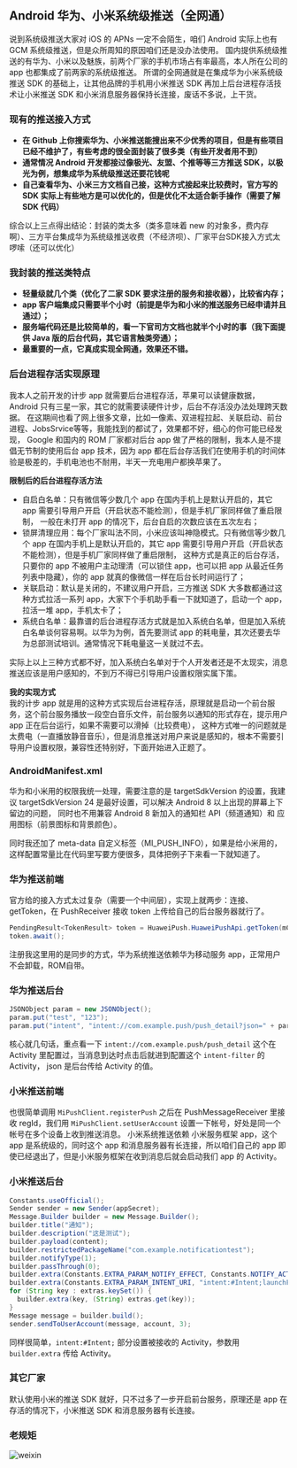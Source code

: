 ## Android 华为、小米系统级推送（全网通）
说到系统级推送大家对 iOS 的 APNs 一定不会陌生，咱们 Android 实际上也有 GCM 系统级推送，但是众所周知的原因咱们还是没办法使用。
国内提供系统级推送的有华为、小米以及魅族，前两个厂家的手机市场占有率最高，本人所在公司的 app 也都集成了前两家的系统级推送。
所谓的全网通就是在集成华为小米系统级推送 SDK 的基础上，让其他品牌的手机用小米推送 SDK 再加上后台进程存活技术让小米推送 SDK 和小米消息服务器保持长连接，废话不多说，上干货。

### 现有的推送接入方式
- **在 Github 上你搜索华为、小米推送能搜出来不少优秀的项目，但是有些项目已经不维护了，有些考虑的很全面封装了很多类（有些开发者用不到）**
- **通常情况 Android 开发都接过像极光、友盟、个推等等三方推送 SDK，以极光为例，想集成华为系统级推送还要花钱呢**
- **自己查看华为、小米三方文档自己接，这种方式接起来比较费时，官方写的 SDK 实际上有些地方是可以优化的，但是优化不太适合新手操作（需要了解 SDK 代码）**

综合以上三点得出结论：封装的类太多（类多意味着 new 的对象多，费内存啊）、三方平台集成华为系统级推送收费（不经济呗）、厂家平台SDK接入方式太啰嗦（还可以优化）

### 我封装的推送类特点
- **轻量级就几个类（优化了二家 SDK 要求注册的服务和接收器），比较省内存；**
- **app 客户端集成只需要半个小时（前提是华为和小米的推送服务已经申请并且通过）；**
- **服务端代码还是比较简单的，看一下官司方文档也就半个小时的事（我下面提供 Java 版的后台代码，其它语言触类旁通）；**
- **最重要的一点，它真成实现全网通，效果还不错。**

### 后台进程存活实现原理
我本人之前开发的计步 app 就需要后台进程存活，苹果可以读健康数据，Android 只有三星一家，其它的就需要读硬件计步，后台不存活没办法处理跨天数据。
在这期间也看了网上很多文章，比如一像素、双进程拉起、关联启动、前台进程、JobsSrvice等等，我能找到的都试了，效果都不好，细心的你可能已经发现，
Google 和国内的 ROM 厂家都对后台 app 做了严格的限制，我本人是不提倡无节制的使用后台 app 技术，因为 app 都在后台存活我们在使用手机的时间体验是极差的，手机电池也不耐用，半天一充电用户都换苹果了。

**限制后的后台进程存活方法**
- 自启白名单：只有微信等少数几个 app 在国内手机上是默认开启的，其它 app 需要引导用户开启（开启状态不能检测），但是手机厂家同样做了重启限制，
一般在未打开 app 的情况下，后台自启的次数应该在五次左右；
- 锁屏清理应用：每个厂家叫法不同，小米应该叫神隐模式。只有微信等少数几个 app 在国内手机上是默认开启的，其它 app 需要引导用户开启（开启状态不能检测），但是手机厂家同样做了重启限制，
这种方式是真正的后台存活，只要你的 app 不被用户主动理清（可以锁住 app，也可以把 app 从最近任务列表中隐藏），你的 app 就真的像微信一样在后台长时间运行了；
- 关联启动：默认是关闭的，不建议用户开启，三方推送 SDK 大多数都通过这种方式拉活一系列 app，大家下个手机助手看一下就知道了，启动一个 app，拉活一堆 app，手机太卡了；
- 系统白名单：最靠谱的后台进程存活方式就是加入系统白名单，但是加入系统白名单谈何容易啊。以华为为例，首先要测试 app 的耗电量，其次还要去华为总部测试培训。通常情况下耗电量这一关就过不去。

实际上以上三种方式都不好，加入系统白名单对于个人开发者还是不太现实，消息推送应该是用户感知的，不到万不得已引导用户设置权限实属下策。

**我的实现方式**  
我的计步 app 就是用的这种方式实现后台进程存活，原理就是启动一个前台服务，这个前台服务播放一段空白音乐文件，前台服务以通知的形式存在，提示用户 app 正在后台运行，如果不需要可以滑掉（比较费电），
这种方式唯一的问题就是太费电（一直播放静音音乐），但是消息推送对用户来说是感知的，根本不需要引导用户设置权限，兼容性还特别好，下面开始进入正题了。

### AndroidManifest.xml
华为和小米用的权限我统一处理，需要注意的是 targetSdkVersion 的设置，我建议 targetSdkVersion 24 是最好设置，可以解决 Android 8 以上出现的屏幕上下留边的问题，
同时也不用兼容 Android 8 新加入的通知栏 API（频道通知）和 应用图标（前景图标和背景颜色）。

同时我还加了 meta-data 自定义标签（MI_PUSH_INFO），如果是给小米用的，这样配置常量比在代码里写要方便很多，具体把例子下来看一下就知道了。

### 华为推送前端
官方给的接入方式太过复杂（需要一个中间层），实现上就两步：连接、getToken，在 PushReceiver 接收 token 上传给自己的后台服务器就行了。
```Java
PendingResult<TokenResult> token = HuaweiPush.HuaweiPushApi.getToken(mClient);
token.await();
```
注册我这里用的是同步的方式，华为系统推送依赖华为移动服务 app，正常用户不会卸载，ROM自带。

### 华为推送后台
```Java
JSONObject param = new JSONObject();
param.put("test", "123");
param.put("intent", "intent://com.example.push/push_detail?json=" + param.toString() + "#Intent;scheme=myscheme;launchFlags=0x10000000;end");
```
核心就几句话，重点看一下 `intent://com.example.push/push_detail` 这个在 Activity 里配置过，当消息到达时点击后就进到配置这个 `intent-filter` 的 Activity，
json 是后台传给 Activity 的值。

### 小米推送前端
也很简单调用 `MiPushClient.registerPush` 之后在 PushMessageReceiver 里接收 regId，我们用 `MiPushClient.setUserAccount` 设置一下帐号，好处是同一个帐号在多个设备上收到推送消息。
小米系统推送依赖 小米服务框架 app，这个 app 是系统级的，同时这个 app 和消息服务器有长连接，所以咱们自己的 app 即使已经退出了，但是小米服务框架在收到消息后就会启动我们 app 的 Activity。

### 小米推送后台
```Java
Constants.useOfficial();
Sender sender = new Sender(appSecret);
Message.Builder builder = new Message.Builder();
builder.title("通知");
builder.description("这是测试");
builder.payload(content);
builder.restrictedPackageName("com.example.notificationtest");
builder.notifyType(1);
builder.passThrough(0);
builder.extra(Constants.EXTRA_PARAM_NOTIFY_EFFECT, Constants.NOTIFY_ACTIVITY);
builder.extra(Constants.EXTRA_PARAM_INTENT_URI, "intent:#Intent;launchFlags=0x10000000;component=com.example.notificationtest/.MainActivity;end");
for (String key : extras.keySet()) {
  builder.extra(key, (String) extras.get(key));
}
Message message = builder.build();	    
sender.sendToUserAccount(message, account, 3); 
```
同样很简单，`intent:#Intent;` 部分设置被接收的 Activity，参数用 `builder.extra` 传给 Activity。

### 其它厂家
默认使用小米的推送 SDK 就好，只不过多了一步开启前台服务，原理还是 app 在存活的情况下，小米推送 SDK 和消息服务器有长连接。

### 老规矩
![weixin](https://raw.githubusercontent.com/qiuqiu3/NotificationTest/master/Screenshots/weixin.png)
